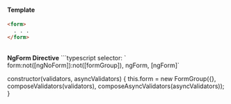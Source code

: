 #### Template
```html
<form>
  . . .
</form>
```
<br/>
<strong>NgForm Directive</strong>
```typescript
selector: `
  form:not([ngNoForm]):not([formGroup]),
  ngForm, [ngForm]`

constructor(validators, asyncValidators) {
  this.form = new FormGroup({}, 
   composeValidators(validators), 
   composeAsyncValidators(asyncValidators));
}
```